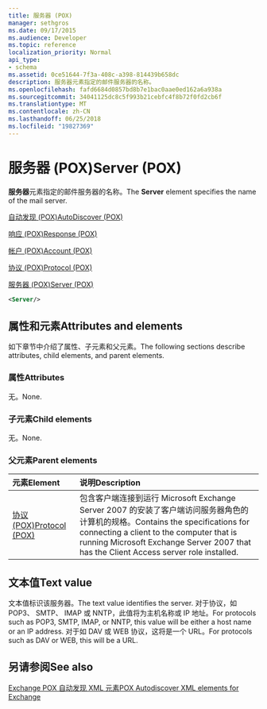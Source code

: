 ```yaml
---
title: 服务器 (POX)
manager: sethgros
ms.date: 09/17/2015
ms.audience: Developer
ms.topic: reference
localization_priority: Normal
api_type:
- schema
ms.assetid: 0ce51644-7f3a-408c-a398-814439b658dc
description: 服务器元素指定的邮件服务器的名称。
ms.openlocfilehash: fafd6684d0857bd8b7e1bac0aae0ed162a6a938a
ms.sourcegitcommit: 34041125dc8c5f993b21cebfc4f8b72f0fd2cb6f
ms.translationtype: MT
ms.contentlocale: zh-CN
ms.lasthandoff: 06/25/2018
ms.locfileid: "19827369"
---
```

# <a name="server-pox"></a><span data-ttu-id="1fca9-103">服务器 (POX)</span><span class="sxs-lookup"><span data-stu-id="1fca9-103">Server (POX)</span></span>

<span data-ttu-id="1fca9-104">**服务器**元素指定的邮件服务器的名称。</span><span class="sxs-lookup"><span data-stu-id="1fca9-104">The **Server** element specifies the name of the mail server.</span></span> 
  
[<span data-ttu-id="1fca9-105">自动发现 (POX)</span><span class="sxs-lookup"><span data-stu-id="1fca9-105">AutoDiscover (POX)</span></span>](autodiscover-pox.md)
  
[<span data-ttu-id="1fca9-106">响应 (POX)</span><span class="sxs-lookup"><span data-stu-id="1fca9-106">Response (POX)</span></span>](response-pox.md)
  
[<span data-ttu-id="1fca9-107">帐户 (POX)</span><span class="sxs-lookup"><span data-stu-id="1fca9-107">Account (POX)</span></span>](account-pox.md)
  
[<span data-ttu-id="1fca9-108">协议 (POX)</span><span class="sxs-lookup"><span data-stu-id="1fca9-108">Protocol (POX)</span></span>](protocol-pox.md)
  
[<span data-ttu-id="1fca9-109">服务器 (POX)</span><span class="sxs-lookup"><span data-stu-id="1fca9-109">Server (POX)</span></span>](server-pox.md)
  
```xml
<Server/>
```

## <a name="attributes-and-elements"></a><span data-ttu-id="1fca9-110">属性和元素</span><span class="sxs-lookup"><span data-stu-id="1fca9-110">Attributes and elements</span></span>

<span data-ttu-id="1fca9-111">如下章节中介绍了属性、子元素和父元素。</span><span class="sxs-lookup"><span data-stu-id="1fca9-111">The following sections describe attributes, child elements, and parent elements.</span></span>
  
### <a name="attributes"></a><span data-ttu-id="1fca9-112">属性</span><span class="sxs-lookup"><span data-stu-id="1fca9-112">Attributes</span></span>

<span data-ttu-id="1fca9-113">无。</span><span class="sxs-lookup"><span data-stu-id="1fca9-113">None.</span></span>
  
### <a name="child-elements"></a><span data-ttu-id="1fca9-114">子元素</span><span class="sxs-lookup"><span data-stu-id="1fca9-114">Child elements</span></span>

<span data-ttu-id="1fca9-115">无。</span><span class="sxs-lookup"><span data-stu-id="1fca9-115">None.</span></span>
  
### <a name="parent-elements"></a><span data-ttu-id="1fca9-116">父元素</span><span class="sxs-lookup"><span data-stu-id="1fca9-116">Parent elements</span></span>

|<span data-ttu-id="1fca9-117">**元素**</span><span class="sxs-lookup"><span data-stu-id="1fca9-117">**Element**</span></span>|<span data-ttu-id="1fca9-118">**说明**</span><span class="sxs-lookup"><span data-stu-id="1fca9-118">**Description**</span></span>|
|:-----|:-----|
|[<span data-ttu-id="1fca9-119">协议 (POX)</span><span class="sxs-lookup"><span data-stu-id="1fca9-119">Protocol (POX)</span></span>](protocol-pox.md) <br/> |<span data-ttu-id="1fca9-120">包含客户端连接到运行 Microsoft Exchange Server 2007 的安装了客户端访问服务器角色的计算机的规格。</span><span class="sxs-lookup"><span data-stu-id="1fca9-120">Contains the specifications for connecting a client to the computer that is running Microsoft Exchange Server 2007 that has the Client Access server role installed.</span></span>  <br/> |
   
## <a name="text-value"></a><span data-ttu-id="1fca9-121">文本值</span><span class="sxs-lookup"><span data-stu-id="1fca9-121">Text value</span></span>

<span data-ttu-id="1fca9-122">文本值标识该服务器。</span><span class="sxs-lookup"><span data-stu-id="1fca9-122">The text value identifies the server.</span></span> <span data-ttu-id="1fca9-123">对于协议，如 POP3、 SMTP、 IMAP 或 NNTP，此值将为主机名称或 IP 地址。</span><span class="sxs-lookup"><span data-stu-id="1fca9-123">For protocols such as POP3, SMTP, IMAP, or NNTP, this value will be either a host name or an IP address.</span></span> <span data-ttu-id="1fca9-124">对于如 DAV 或 WEB 协议，这将是一个 URL。</span><span class="sxs-lookup"><span data-stu-id="1fca9-124">For protocols such as DAV or WEB, this will be a URL.</span></span>
  
## <a name="see-also"></a><span data-ttu-id="1fca9-125">另请参阅</span><span class="sxs-lookup"><span data-stu-id="1fca9-125">See also</span></span>



[<span data-ttu-id="1fca9-126">Exchange POX 自动发现 XML 元素</span><span class="sxs-lookup"><span data-stu-id="1fca9-126">POX Autodiscover XML elements for Exchange</span></span>](pox-autodiscover-xml-elements-for-exchange.md)

